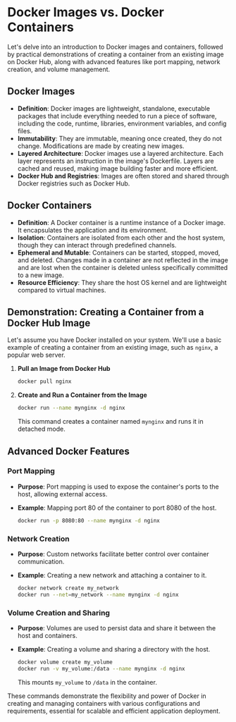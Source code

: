 # Docker Images vs. Docker Containers

Let's delve into an introduction to Docker images and containers, followed by practical demonstrations of creating a container from an existing image on Docker Hub, along with advanced features like port mapping, network creation, and volume management.

## Docker Images

- **Definition**: Docker images are lightweight, standalone, executable packages that include everything needed to run a piece of software, including the code, runtime, libraries, environment variables, and config files.
- **Immutability**: They are immutable, meaning once created, they do not change. Modifications are made by creating new images.
- **Layered Architecture**: Docker images use a layered architecture. Each layer represents an instruction in the image's Dockerfile. Layers are cached and reused, making image building faster and more efficient.
- **Docker Hub and Registries**: Images are often stored and shared through Docker registries such as Docker Hub.

## Docker Containers

- **Definition**: A Docker container is a runtime instance of a Docker image. It encapsulates the application and its environment.
- **Isolation**: Containers are isolated from each other and the host system, though they can interact through predefined channels.
- **Ephemeral and Mutable**: Containers can be started, stopped, moved, and deleted. Changes made in a container are not reflected in the image and are lost when the container is deleted unless specifically committed to a new image.
- **Resource Efficiency**: They share the host OS kernel and are lightweight compared to virtual machines.

## Demonstration: Creating a Container from a Docker Hub Image

Let's assume you have Docker installed on your system. We'll use a basic example of creating a container from an existing image, such as `nginx`, a popular web server.

1. **Pull an Image from Docker Hub**

   ```bash
   docker pull nginx
   ```

2. **Create and Run a Container from the Image**

   ```bash
   docker run --name mynginx -d nginx
   ```
 
   This command creates a container named `mynginx` and runs it in detached mode.

## Advanced Docker Features

### Port Mapping

- **Purpose**: Port mapping is used to expose the container's ports to the host, allowing external access.
- **Example**: Mapping port 80 of the container to port 8080 of the host.

   ```bash
   docker run -p 8080:80 --name mynginx -d nginx
   ```

### Network Creation

- **Purpose**: Custom networks facilitate better control over container communication.
- **Example**: Creating a new network and attaching a container to it.

   ```bash
   docker network create my_network
   docker run --net=my_network --name mynginx -d nginx
   ```

### Volume Creation and Sharing

- **Purpose**: Volumes are used to persist data and share it between the host and containers.
- **Example**: Creating a volume and sharing a directory with the host.

   ```bash
   docker volume create my_volume
   docker run -v my_volume:/data --name mynginx -d nginx
   ```

   This mounts `my_volume` to `/data` in the container.

These commands demonstrate the flexibility and power of Docker in creating and managing containers with various configurations and requirements, essential for scalable and efficient application deployment.
